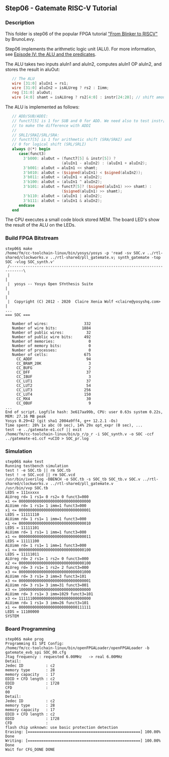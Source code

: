 ## Step06 - Gatemate RISC-V Tutorial

### Description

This folder is step06 of the popular FPGA tutorial ["From Blinker to RISCV"](https://github.com/BrunoLevy/learn-fpga/tree/master/FemtoRV/TUTORIALS/FROM_BLINKER_TO_RISCV) by BrunoLevy.

Step06 implements the arithmetic logic unit (ALU). For more information, see [Episode IV: the ALU and the predicates](https://github.com/BrunoLevy/learn-fpga/blob/master/FemtoRV/TUTORIALS/DESIGN/FemtoRV32_IV.md).

The ALU takes two inputs aluIn1 and aluIn2, computes aluIn1 OP aluIn2, and stores the result in aluOut:
```verilog
   // The ALU
   wire [31:0] aluIn1 = rs1;
   wire [31:0] aluIn2 = isALUreg ? rs2 : Iimm;
   reg [31:0] aluOut;
   wire [4:0] shamt = isALUreg ? rs2[4:0] : instr[24:20]; // shift amount
```
The ALU is implemented as follows:
```verilog
   // ADD/SUB/ADDI:
   // funct7[5] is 1 for SUB and 0 for ADD. We need also to test instr[5]
   // to make the difference with ADDI
   //
   // SRLI/SRAI/SRL/SRA:
   // funct7[5] is 1 for arithmetic shift (SRA/SRAI) and
   // 0 for logical shift (SRL/SRLI)
   always @(*) begin
      case(funct3)
        3'b000: aluOut = (funct7[5] & instr[5]) ?
                         (aluIn1 - aluIn2) : (aluIn1 + aluIn2);
        3'b001: aluOut = aluIn1 << shamt;
        3'b010: aluOut = ($signed(aluIn1) < $signed(aluIn2));
        3'b011: aluOut = (aluIn1 < aluIn2);
        3'b100: aluOut = (aluIn1 ^ aluIn2);
        3'b101: aluOut = funct7[5]? ($signed(aluIn1) >>> shamt) :
                         ($signed(aluIn1) >> shamt);
        3'b110: aluOut = (aluIn1 | aluIn2);
        3'b111: aluOut = (aluIn1 & aluIn2);
      endcase
   end

```

The CPU executes a small code block stored MEM. The board LED's show the result of the ALU on the LEDs.

### Build FPGA Bitstream
```
step06$ make
/home/fm/cc-toolchain-linux/bin/yosys/yosys -p 'read -sv SOC.v ../rtl-shared/clockworks.v ../rtl-shared/pll_gatemate.v; synth_gatemate -top SOC -vlog SOC_synth.v'
 /----------------------------------------------------------------------------\
 |                                                                            |
 |  yosys -- Yosys Open SYnthesis Suite                                       |
 |                                                                            |
 |  Copyright (C) 2012 - 2020  Claire Xenia Wolf <claire@yosyshq.com>         |
...
=== SOC ===

   Number of wires:                332
   Number of wire bits:           1884
   Number of public wires:          32
   Number of public wire bits:     492
   Number of memories:               0
   Number of memory bits:            0
   Number of processes:              0
   Number of cells:                675
     CC_ADDF                        94
     CC_BRAM_20K                     3
     CC_BUFG                         2
     CC_DFF                         37
     CC_IBUF                         3
     CC_LUT1                        37
     CC_LUT2                        54
     CC_LUT3                       256
     CC_LUT4                       150
     CC_MX4                         30
     CC_OBUF                         9
...
End of script. Logfile hash: 3e617aa99b, CPU: user 0.63s system 0.22s, MEM: 27.16 MB peak
Yosys 0.29+42 (git sha1 2004a9ff4, g++ 12.2.1 -Os)
Time spent: 28% 1x abc (0 sec), 14% 29x opt_expr (0 sec), ...
test -e ../gatemate-e1.ccf || exit
/home/fm/cc-toolchain-linux/bin/p_r/p_r -i SOC_synth.v -o SOC -ccf ../gatemate-e1.ccf +uCIO > SOC_pr.log
```
### Simulation
```
step06$ make test
Running testbench simulation
test ! -e SOC.tb || rm SOC.tb
test ! -e SOC.vcd || rm SOC.vcd
/usr/bin/iverilog -DBENCH -o SOC.tb -s SOC_tb SOC_tb.v SOC.v ../rtl-shared/clockworks.v ../rtl-shared/pll_gatemate.v
/usr/bin/vvp SOC.tb
LEDS = 111xxxxx
ALUreg rd= 1 rs1= 0 rs2= 0 funct3=000
x1 <= 00000000000000000000000000000000
ALUimm rd= 1 rs1= 1 imm=1 funct3=000
x1 <= 00000000000000000000000000000001
LEDS = 11111110
ALUimm rd= 1 rs1= 1 imm=1 funct3=000
x1 <= 00000000000000000000000000000010
LEDS = 11111101
ALUimm rd= 1 rs1= 1 imm=1 funct3=000
x1 <= 00000000000000000000000000000011
LEDS = 11111100
ALUimm rd= 1 rs1= 1 imm=1 funct3=000
x1 <= 00000000000000000000000000000100
LEDS = 11111011
ALUreg rd= 2 rs1= 1 rs2= 0 funct3=000
x2 <= 00000000000000000000000000000100
ALUreg rd= 3 rs1= 1 rs2= 2 funct3=000
x3 <= 00000000000000000000000000001000
ALUimm rd= 3 rs1= 3 imm=3 funct3=101
x3 <= 00000000000000000000000000000001
ALUimm rd= 3 rs1= 3 imm=31 funct3=001
x3 <= 10000000000000000000000000000000
ALUimm rd= 3 rs1= 3 imm=1029 funct3=101
x3 <= 11111100000000000000000000000000
ALUimm rd= 1 rs1= 3 imm=26 funct3=101
x1 <= 00000000000000000000000000111111
LEDS = 11100000
SYSTEM
```

### Board Programming
```
step06$ make prog
Programming E1 SPI Config:
/home/fm/cc-toolchain-linux/bin/openFPGALoader/openFPGALoader -b gatemate_evb_spi SOC_00.cfg
Jtag frequency : requested 6.00MHz   -> real 6.00MHz
Detail:
Jedec ID          : c2
memory type       : 28
memory capacity   : 17
EDID + CFD length : c2
EDID              : 1728
CFD               :
00
Detail:
Jedec ID          : c2
memory type       : 28
memory capacity   : 17
EDID + CFD length : c2
EDID              : 1728
CFD               :
flash chip unknown: use basic protection detection
Erasing: [==================================================] 100.00%
Done
Writing: [==================================================] 100.00%
Done
Wait for CFG_DONE DONE
```